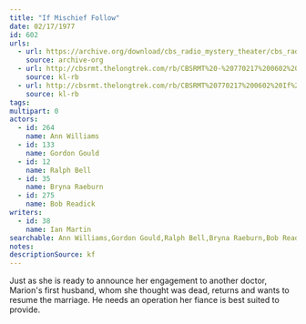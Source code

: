 ```yaml
---
title: "If Mischief Follow"
date: 02/17/1977
id: 602
urls: 
  - url: https://archive.org/download/cbs_radio_mystery_theater/cbs_radio_mystery_theater-0601-0650.zip/cbs_radio_mystery_theater-0601-0650%2Fcbsrmt_0602_if_mischief_follow.mp3
    source: archive-org
  - url: http://cbsrmt.thelongtrek.com/rb/CBSRMT%20-%20770217%200602%20If%20Mischief%20Follow_WLNH-FM_rb.mp3
    source: kl-rb
  - url: http://cbsrmt.thelongtrek.com/rb/CBSRMT%20770217%200602%20If%20Mischief%20Follow_wbbm_rb.mp3
    source: kl-rb
tags: 
multipart: 0
actors:  
  - id: 264
    name: Ann Williams  
  - id: 133
    name: Gordon Gould  
  - id: 12
    name: Ralph Bell  
  - id: 35
    name: Bryna Raeburn  
  - id: 275
    name: Bob Readick
writers:  
  - id: 38
    name: Ian Martin
searchable: Ann Williams,Gordon Gould,Ralph Bell,Bryna Raeburn,Bob Readick Ian Martin
notes: 
descriptionSource: kf
---
```

Just as she is ready to announce her engagement to another doctor, Marion's first husband, whom she thought was dead, returns and wants to resume the marriage. He needs an operation her fiance is best suited to provide.